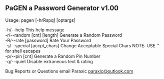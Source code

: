PaGEN a Password Generator v1.00
-------------------------------

Usage: pagen [-hrRspq] [optargs]

  -h/--help This help message  
  -r/--random [cnt] [length] Generate a Random Password  
  -R/--rate [password] Rate Your Password  
  -s/--special [accpt_chars] Change Acceptable Special Chars  NOTE: USE \'\' for shell escapes  
  -p/--pin [cnt] Generate a Random Pin Number  
  -q/--quiet Disable extraneous text & rating  

Bug Reports or Questions email Paraxic <paraxic@outlook.com>
